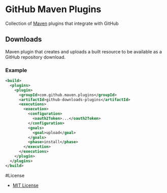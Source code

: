 # GitHub Maven Plugins
Collection of [Maven](http://maven.apache.org/) plugins that integrate with GitHub

## Downloads
Maven plugin that creates and uploads a built resource to be available as a
GitHub repository download.

### Example
```xml
<build>
  <plugins>
    <plugin>
      <groupId>com.github.maven.plugins</groupId>
      <artifactId>github-downloads-plugins</artifactId>
      <executions>
        <execution>
          <configuration>
            <oauth2Token>...</oauth2Token>
          </configuration>
          <goals>
            <goal>upload</goal>
          </goals>
          <phase>install</phase>
        </execution>
      </executions>
    </plugin>
  </plugins>
</build>
```

#License
* [MIT License](http://www.opensource.org/licenses/mit-license.php)
